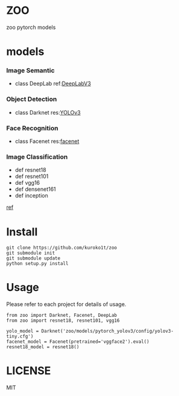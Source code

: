# ZOO

zoo pytorch models

# models

### Image Semantic
* class DeepLab ref:[DeepLabV3](https://github.com/jfzhang95/pytorch-deeplab-xception)

### Object Detection
* class Darknet res:[YOLOv3](https://github.com/eriklindernoren/PyTorch-YOLOv3)

### Face Recognition
* class Facenet res:[facenet](https://github.com/timesler/facenet-pytorch)

### Image Classification

* def resnet18
* def resnet101
* def vgg16
* def densenet161
* def inception

[ref](https://pytorch.org/docs/stable/torchvision/models.html)

# Install

```
git clone https://github.com/kuroko1t/zoo
git submodule init
git submodule update
python setup.py install
```

# Usage

Please refer to each project for details of usage.

```python3
from zoo import Darknet, Facenet, DeepLab
from zoo import resnet18, resnet101, vgg16

yolo_model = Darknet('zoo/models/pytorch_yolov3/config/yolov3-tiny.cfg')
facenet_model = Facenet(pretrained='vggface2').eval()
resnet18_model = resnet18()
```

# LICENSE
MIT
